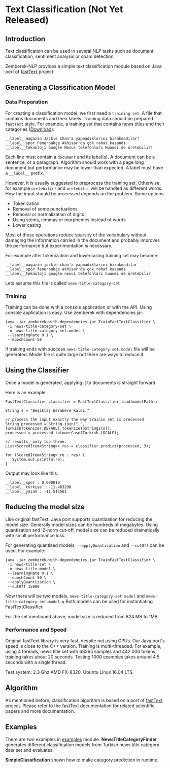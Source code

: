 Text Classification (Not Yet Released)
============

## Introduction

Text classification can be used in several NLP tasks such as document classification, sentiment analysis or spam detection.   

Zemberek-NLP provides a simple text classification module based on Java port of [fastText](https://fasttext.cc/) project.

## Generating a Classification Model 

### Data Preparation

For creating a classification model, we first need a `training set`. A file that contains documents and their labels.
Training data should be prepared `fastText` style. For example, a training set that contains news
titles and their categories ([Download](https://drive.google.com/drive/folders/1JBPExAeRctAXL2oGW2U6CbqfwIJ84BG7)):

    __label__magazin Jackie Chan'a yapmadıklarını bırakmadılar!
    __label__spor Fenerbahçe Akhisar'da çok rahat kazandı    
    __label__teknoloji Google Nexus telefonları Huawei de üretebilir!    

Each line must contain a `document` and its label(s). A document can be a sentence, or a paragraph. Algorithm should work
with a page long document but performance may be lower than expected. A label must have a `__label__` prefix.  

However, it is usually suggested to preprocess the training set. Otherwise, for example `üretebilir!` and `üretebilir`
 will be handled as different words. How the input should be processed depends on the problem. Some options: 
 * Tokenization
 * Removal of some punctuations
 * Removal or normalization of digits
 * Using stems, lemmas or morphemes instead of words
 * Lower casing 
 
 Most of those operations reduce sparsity of the vocabulary without damaging the information carried 
 in the document and probably improves the performance but experimentation is necessary.
 
 For example after tokenization and lowercasing training set may become:
 
    __label__magazin jackie chan'a yapmadıklarını bırakmadılar
    __label__spor fenerbahçe akhisar'da çok rahat kazandı
    __label__teknoloji google nexus telefonları huawei de üretebilir
 
 Lets assume this file is called `news-title-category-set`

### Training

Training can be done with a console application or with the API. Using console application is easy.
Use zemberek with dependencies jar: 

    java -jar zemberek-with-dependencies.jar TrainFastTextClassifier \ 
     -i news-title-category-set \
     -o news-title-category-set.model \
     --learningRate 0.1 \
     --epochCount 50 
   
If training ends with success `news-title-category-set.model` file will be generated. Model file is quite large
but there are ways to reduce it.  

## Using the Classifier

Once a model is generated, applying it to documents is straight forward.

Here is an example:

    FastTextClassifier classifier = FastTextClassifier.load(modelPath);

    String s = "Beşiktaş berabere kaldı."
    
    // process the input exactly the way trainin set is processed
    String processed = String.join(" ", TurkishTokenizer.DEFAULT.tokenizeToStrings(s));
    processed = processed.toLowerCase(Turkish.LOCALE);
    
    // results, only top three.
    List<ScoredItem<String>> res = classifier.predict(processed, 3);
    
    for (ScoredItem<String> re : res) {
       System.out.println(re);
    }   

Output may look like this:

    __label__spor : 0.000010
    __label__türkiye : -11.483298
    __label__yaşam : -11.512561
    
## Reducing the model size
    
Like original fastText, Java port supports quantization for reducing the model size. Generally model
sizes can be hundreds of megabytes. Using quantization and l2-norm cut-off, model size can be reduced
dramatically with small performance loss.

For generating quantized models, `--applyQuantization` and `--cutOff` can be used. For example: 

    java -jar zemberek-with-dependencies.jar TrainFastTextClassifier \ 
     -i news-title-set \
     -o news-title.model \
     --learningRate 0.1 \
     --epochCount 50 \
     --applyQuantization \
     --cutOff 15000

Now there will be two models, `news-title-category-set.model` and `news-title-category-set.model.q` 
Both models can be used for instantiating FastTextClassifier.

For the set mentioned above, model size is reduced from 824 MB to 1MB.

### Performance and Speed

Original fastText library is very fast, despite not using GPUs. Our Java port's speed is close to the C++ version. Training is multi-threaded. 
For example, using 4 threads, news title set with 68365 samples and 442.000 tokens, training takes 
about 20 seconds. Testing 1000 examples takes around 4.5 seconds with a single thread.

Test system: 2.3 Ghz AMD FX-8320, Ubuntu Linux 16.04 LTS.

## Algorithm

As mentioned before, classification algorithm is based on a port of [fastText](https://fasttext.cc/) project.
Please refer to the fastText documentation for related scientific papers and more
documentation. 

## Examples

There are two examples in [examples](https://github.com/ahmetaa/zemberek-nlp/tree/master/examples/src/main/java/zemberek/examples/classification) module.
**NewsTitleCategoryFinder** generates different classification models from Turkish news title category
 data set and evaluates.
 
 **SimpleClassification** shown how to make category prediction in runtime.  
